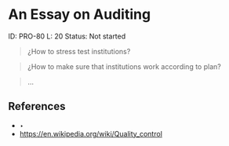 # An Essay on Auditing

ID: PRO-80
L: 20
Status: Not started

> ¿How to stress test institutions?
> 

> ¿How to make sure that institutions work according to plan?
> 

> …
> 

## References

- ‣
- https://en.wikipedia.org/wiki/Quality_control